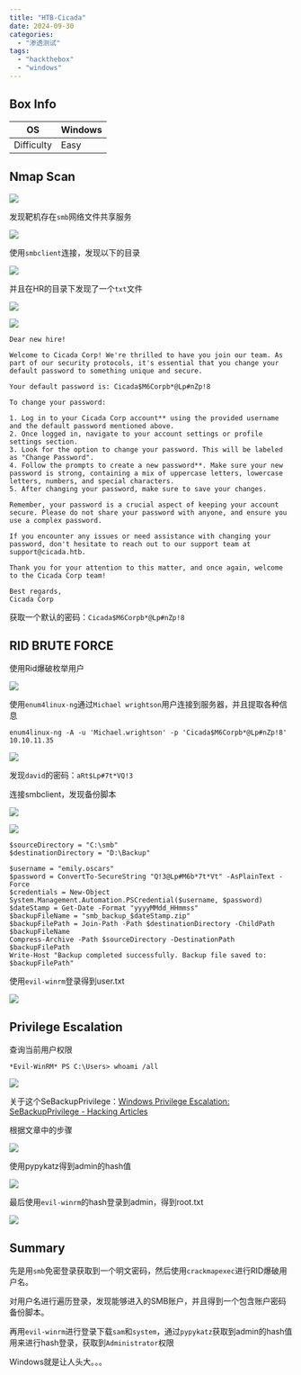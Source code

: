 ```yaml
---
title: "HTB-Cicada"
date: 2024-09-30
categories: 
  - "渗透测试"
tags: 
  - "hackthebox"
  - "windows"
---
```


## Box Info

| OS | Windows |
| --- | --- |
| Difficulty | Easy |

## Nmap Scan

![](./images/image-335.png)

发现靶机存在`smb`网络文件共享服务

![](./images/image-336.png)

使用`smbclient`连接，发现以下的目录

![](./images/image-337.png)

并且在HR的目录下发现了一个`txt`文件

![](./images/image-338.png)

![](./images/image-339.png)

```
Dear new hire!

Welcome to Cicada Corp! We're thrilled to have you join our team. As part of our security protocols, it's essential that you change your default password to something unique and secure.

Your default password is: Cicada$M6Corpb*@Lp#nZp!8

To change your password:

1. Log in to your Cicada Corp account** using the provided username and the default password mentioned above.
2. Once logged in, navigate to your account settings or profile settings section.
3. Look for the option to change your password. This will be labeled as "Change Password".
4. Follow the prompts to create a new password**. Make sure your new password is strong, containing a mix of uppercase letters, lowercase letters, numbers, and special characters.
5. After changing your password, make sure to save your changes.

Remember, your password is a crucial aspect of keeping your account secure. Please do not share your password with anyone, and ensure you use a complex password.

If you encounter any issues or need assistance with changing your password, don't hesitate to reach out to our support team at support@cicada.htb.

Thank you for your attention to this matter, and once again, welcome to the Cicada Corp team!

Best regards,
Cicada Corp
```

获取一个默认的密码：`Cicada$M6Corpb*@Lp#nZp!8`

## RID BRUTE FORCE

使用Rid爆破枚举用户

![](./images/image-340.png)

使用`enum4linux-ng`通过`Michael wrightson`用户连接到服务器，并且提取各种信息

```
enum4linux-ng -A -u 'Michael.wrightson' -p 'Cicada$M6Corpb*@Lp#nZp!8' 10.10.11.35
```

![](./images/image-341.png)

发现`david`的密码：`aRt$Lp#7t*VQ!3`

连接smbclient，发现备份脚本

![](./images/image-342.png)

![](./images/image-343.png)

```
$sourceDirectory = "C:\smb"
$destinationDirectory = "D:\Backup"

$username = "emily.oscars"
$password = ConvertTo-SecureString "Q!3@Lp#M6b*7t*Vt" -AsPlainText -Force
$credentials = New-Object System.Management.Automation.PSCredential($username, $password)
$dateStamp = Get-Date -Format "yyyyMMdd_HHmmss"
$backupFileName = "smb_backup_$dateStamp.zip"
$backupFilePath = Join-Path -Path $destinationDirectory -ChildPath $backupFileName
Compress-Archive -Path $sourceDirectory -DestinationPath $backupFilePath
Write-Host "Backup completed successfully. Backup file saved to: $backupFilePath"
```

使用`evil-winrm`登录得到user.txt

![](./images/image-344.png)

## Privilege Escalation

查询当前用户权限

```
*Evil-WinRM* PS C:\Users> whoami /all
```

![](./images/image-345.png)

关于这个SeBackupPrivilege：[Windows Privilege Escalation: SeBackupPrivilege - Hacking Articles](https://www.hackingarticles.in/windows-privilege-escalation-sebackupprivilege/)

根据文章中的步骤

![](./images/image-346.png)

使用pypykatz得到admin的hash值

![](./images/image-347.png)

最后使用`evil-winrm`的hash登录到admin，得到root.txt

![](./images/image-348.png)

## Summary

先是用`smb`免密登录获取到一个明文密码，然后使用`crackmapexec`进行RID爆破用户名。

对用户名进行遍历登录，发现能够进入的SMB账户，并且得到一个包含账户密码备份脚本。

再用`evil-winrm`进行登录下载`sam`和`system`，通过`pypykatz`获取到admin的hash值用来进行hash登录，获取到`Administrator`权限

Windows就是让人头大。。。
